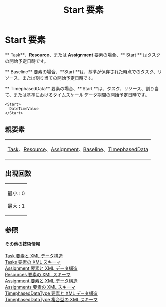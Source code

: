 ﻿---
title: Start 要素
TOCTitle: Start 要素
ms:assetid: b0195d11-31a6-4d53-bf9c-6d91b389133e
ms:mtpsurl: https://msdn.microsoft.com/ja-jp/library/Bb968645(v=office.12)
ms:contentKeyID: 16744685
ms.date: 06/30/2008
mtps_version: v=office.12
ms.translationtype: HT
---

# Start 要素

** Task**、**Resource**、または **Assignment** 要素の場合、** Start ** はタスクの開始予定日時です。

** Baseline** 要素の場合、**Start **は、基準が保存された時点でのタスク、リソース、または割り当ての開始予定日時です。

** TimephasedData** 要素の場合、** Start **は、タスク、リソース、割り当て、または基準におけるタイムスケール データ期間の開始予定日時です。

    <Start>
      DateTimeValue
    </Start>

## 親要素

<table>
<colgroup>
<col style="width: 100%" />
</colgroup>
<tbody>
<tr class="odd">
<td><p><a href="task-element.md">Task</a>、<a href="resource-element.md">Resource</a>、<a href="assignment-element.md">Assignment</a>、<a href="baseline-element.md">Baseline</a>、<a href="timephaseddata-element.md">TimephasedData</a></p></td>
</tr>
</tbody>
</table>


## 出現回数


<table>
<colgroup>
<col style="width: 100%" />
</colgroup>
<tbody>
<tr class="odd">
<td><p>最小 : 0</p>
<p>最大 : 1</p></td>
</tr>
</tbody>
</table>


## 参照

#### その他の技術情報

[Task 要素と XML データ構造](task-elements-and-xml-structure.md)  
[Tasks 要素の XML スキーマ](xml-schema-for-the-tasks-element.md)  
[Assignment 要素と XML データ構造](assignment-elements-and-xml-structure.md)  
[Resources 要素の XML スキーマ](xml-schema-for-the-resources-element.md)  
[Assignment 要素と XML データ構造](assignment-elements-and-xml-structure.md)  
[Assignments 要素の XML スキーマ](xml-schema-for-the-assignments-element.md)  
[TimephasedDataType 要素と XML データ構造](timephaseddatatype-elements-and-xml-structure.md)  
[TimephasedDataType 複合型の XML スキーマ](xml-schema-for-the-timephaseddatatype-complex-type.md)

